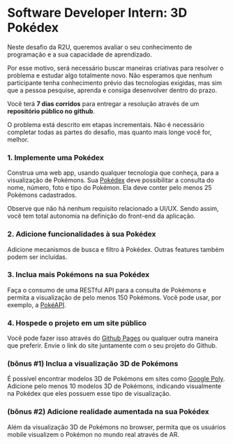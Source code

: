 # Software Developer Intern: 3D Pokédex

Neste desafio da R2U, queremos avaliar o seu conhecimento de programação e a sua capacidade de aprendizado.

Por esse motivo, será necessário buscar maneiras criativas para resolver o problema e estudar algo totalmente novo. Não esperamos que nenhum participante tenha conhecimento prévio das tecnologias exigidas, mas sim que a pessoa pesquise, aprenda e consiga desenvolver dentro do prazo.

Você terá **7 dias corridos** para entregar a resolução através de um **repositório público no github**. 

O problema está descrito em etapas incrementais. Não é necessário completar todas as partes do desafio, mas quanto mais longe você for, melhor.

### 1. Implemente uma Pokédex

Construa uma web app, usando qualquer tecnologia que conheça, para a visualização de Pokémons. Sua [Pokédex](https://bulbapedia.bulbagarden.net/wiki/Pok%C3%A9dex) deve possibilitar a consulta do nome, número, foto e tipo do Pokémon. Ela deve conter pelo menos 25 Pokémons cadastrados.

Observe que não há nenhum requisito relacionado a UI/UX. Sendo assim, você tem total autonomia na definição do front-end da aplicação.

### 2. Adicione funcionalidades à sua Pokédex

Adicione mecanismos de busca e filtro à Pokédex. Outras features também podem ser incluídas.

### 3. Inclua mais Pokémons na sua Pokédex

Faça o consumo de uma RESTful API para a consulta de Pokémons e permita a visualização de pelo menos 150 Pokémons. Você pode usar, por exemplo, a [PokéAPI](https://pokeapi.co/).

### 4. Hospede o projeto em um site público

Você pode fazer isso através do [Github Pages](https://pages.github.com/) ou qualquer outra maneira que preferir. Envie o link do site juntamente com o seu projeto do Github.

### (bônus #1) Inclua a visualização 3D de Pokémons

É possível encontrar modelos 3D de Pokémons em sites como [Google Poly](https://poly.google.com/search/pok%C3%A9mon). Adicione pelo menos 10 modelos 3D de Pokémons, indicando visualmente na Pokédex que eles possuem esse tipo de visualização.

### (bônus #2) Adicione realidade aumentada na sua Pokédex

Além da visualização 3D de Pokémons no browser, permita que os usuários mobile visualizem o Pokémon no mundo real através de AR.
